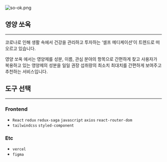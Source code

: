 ![so-ok.png](https://s3-us-west-2.amazonaws.com/secure.notion-static.com/471df1e8-a927-4ec4-92da-2bb2dce36760/so-ok.png)

## 영양 쏘옥

---

코로나로 인해 생활 속에서 건강을 관리하고 투자하는 ‘셀프 메디케이션’이 트렌드로 떠오르고 있습니다.

영양 쏘옥 에서는 영양제를 성분, 이름, 관심 분야의 항목으로 간편하게 찾고 사용자가 복용하고 있는 영양제의 성분을 일일 권장 섭취량의 최소치 최대치를 간편하게 보여주고 추천하는 서비스입니다.



## 도구 선택

---

### Frontend

- `React` `redux` `redux-saga` `javascript` `axios` `react-router-dom`
- `tailwindcss` `styled-component`

### Etc

- `vercel`
- `figma`